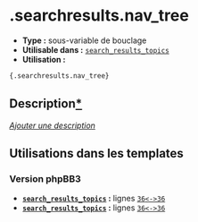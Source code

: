 # .searchresults.nav_tree
* __Type :__ sous-variable de bouclage
* __Utilisable dans :__ [`search_results_topics`](../tpl/search_results_topics.md#readme)
* __Utilisation :__

```html
{.searchresults.nav_tree}
```

## Description[*](https://fa-tvars.appspot.com/var/.searchresults.nav_tree)
[*Ajouter une description*](https://fa-tvars.appspot.com/var/.searchresults.nav_tree)

## Utilisations dans les templates

### Version phpBB3
* __[`search_results_topics`](../tpl/search_results_topics.md#readme) :__ lignes [`36`](../src/prosilver/search_results_topics.tpl#L36)[`<->`](../src/prosilver/search_results_topics.tpl#L36-L36)[`36`](../src/prosilver/search_results_topics.tpl#L36)
* __[`search_results_topics`](../tpl/search_results_topics.md#readme) :__ lignes [`36`](../src/prosilver/search_results_topics.tpl#L36)[`<->`](../src/prosilver/search_results_topics.tpl#L36-L36)[`36`](../src/prosilver/search_results_topics.tpl#L36)

